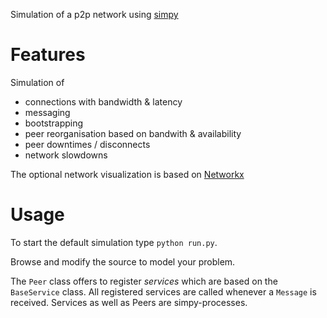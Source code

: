 Simulation of a p2p network using [simpy](https://simpy.readthedocs.org/en/latest/)

Features
======================
Simulation of 
- connections with bandwidth & latency
- messaging
- bootstrapping
- peer reorganisation based on bandwith & availability
- peer downtimes / disconnects
- network slowdowns

The optional network visualization is based on [Networkx](https://networkx.github.io/documentation/latest/)

Usage
======================
To start the default simulation type ```python run.py```.

Browse and modify the source to model your problem. 

The ```Peer``` class offers to register *services* which are based on the ```BaseService``` class. All registered services are called whenever a ```Message``` is received. Services as well as Peers are simpy-processes. 
